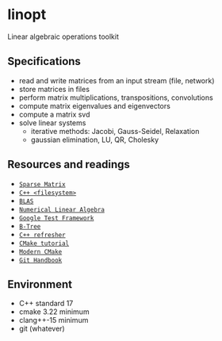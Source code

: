 # linopt
Linear algebraic operations toolkit

## Specifications
- read and write matrices from an input stream (file, network)
- store matrices in files
- perform matrix multiplications, transpositions, convolutions
- compute matrix eigenvalues and eigenvectors
- compute a matrix svd
- solve linear systems
  - iterative methods: Jacobi, Gauss-Seidel, Relaxation
  - gaussian elimination, LU, QR, Cholesky

## Resources and readings
- [`Sparse Matrix`](https://en.wikipedia.org/wiki/Sparse_matrix)
- [`C++ <filesystem>`](https://en.cppreference.com/w/cpp/filesystem)
- [`BLAS`](https://www.boost.org/doc/libs/1_82_0/libs/numeric/ublas/doc/index.html)
- [`Numerical Linear Algebra`](http://mitran-lab.amath.unc.edu/courses/MATH662/biblio/AllaireKaber_2008_Book_NumericalLinearAlgebra.pdf)
- [`Google Test Framework`](https://google.github.io/googletest/primer.html)
- [`B-Tree`](https://en.wikipedia.org/wiki/B-tree)
- [`C++ refresher`](https://mk8bk.github.io/chapters/ccpp/cpp.html)
- [`CMake tutorial`](https://cmake.org/cmake/help/latest/guide/tutorial/index.html)
- [`Modern CMake`](https://cliutils.gitlab.io/modern-cmake/modern-cmake.pdf)
- [`Git Handbook`](https://www.freecodecamp.org/news/learn-git-basics/)

## Environment
- C++ standard 17
- cmake 3.22 minimum
- clang++-15 minimum
- git (whatever)
